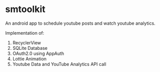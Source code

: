 # smtoolkit
An android app to schedule youtube posts and watch youtube analytics.

Implementation of:
1) RecyclerView
2) SQLite Database
3) OAuth2.0 using AppAuth
4) Lottie Animation
5) Youtube Data and YouTube Analytics API call
